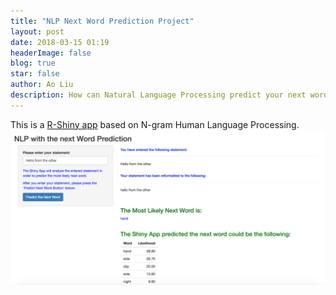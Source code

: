 ```yaml
---
title: "NLP Next Word Prediction Project"
layout: post
date: 2018-03-15 01:19
headerImage: false
blog: true
star: false
author: Ao Liu
description: How can Natural Language Processing predict your next word
---
```


This is a [R-Shiny app](https://austin-liu.shinyapps.io/NLPNextWordPredicition/) based on N-gram Human Language Processing.![Test Image](https://github.com/aoliu95/aoliu95.github.io/raw/master/assets/images/NLP.png)


